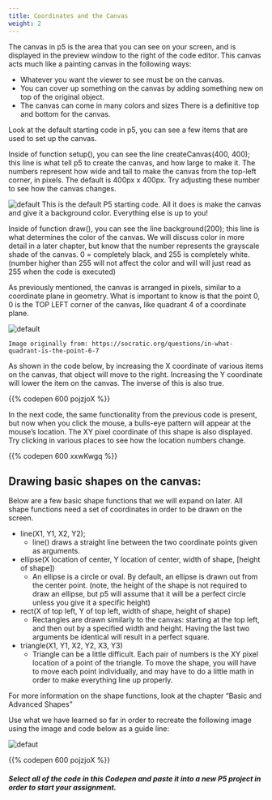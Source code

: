 ```yaml
---
title: Coordinates and the Canvas
weight: 2
---
```




The canvas in p5 is the area that you can see on your screen, and is displayed in the preview window to the right of the code editor. This canvas acts much like a painting canvas in the following ways:

* Whatever you want the viewer to see must be on the canvas.
* You can cover up something on the canvas by adding something new   on top of the original object.
* The canvas can come in many colors and sizes
There is a definitive top and bottom for the canvas.

Look at the default starting code in p5, you can see a few items that are used to set up the canvas. 



Inside of function setup(), you can see the line createCanvas(400, 400); this line is what tell p5 to create the canvas, and how large to make it. The numbers represent how wide and tall to make the canvas from the top-left corner, in pixels. The default is 400px x 400px. Try adjusting these number to see how the canvas changes.

![default](/images/graphics/p5default.png)
This is the default P5 starting code. All it does is make the canvas and give it a background color. Everything else is up to you!

Inside of function draw(), you can see the line background(200); this line is what determines the color of the canvas. We will discuss color in more detail in a later chapter, but know that the number represents the grayscale shade of the canvas. 0 = completely black, and 255 is completely white. (number higher than 255 will not affect the color and will will just read as 255 when the code is executed)

As previously mentioned, the canvas is arranged in pixels, similar to a coordinate plane in geometry. What is important to know is that the point 0, 0 is the TOP LEFT corner of the canvas, like quadrant 4 of a coordinate plane. 

![default](/images/graphics/coordinateplane.jpg)

    Image originally from: https://socratic.org/questions/in-what-quadrant-is-the-point-6-7 
    

As shown in the code below, by increasing the X coordinate of various items on the canvas, that object will move to the right. Increasing the Y coordinate will lower the item on the canvas. The inverse of this is also true. 

{{% codepen 600 pojzjoX %}}


In the next code, the same functionality from the previous code is present, but now when you click the mouse, a bulls-eye pattern will appear at the mouse’s location. The XY pixel coordinate of this shape is also displayed. Try clicking in various places to see how the location numbers change. 

{{% codepen 600 xxwKwgq %}}

## Drawing basic shapes on the canvas:

Below are a few basic shape functions that we will expand on later. All shape functions need a set of coordinates in order to be drawn on the screen. 

* line(X1, Y1, X2, Y2);
    * line() draws a straight line between the two coordinate points given as arguments. 
* ellipse(X location of center, Y location of center, width of shape, [height of shape])
    * An ellipse is a circle or oval. By default, an ellipse is drawn out from the center point. (note, the height of the shape is not required to draw an ellipse, but p5 will assume that it will be a perfect circle unless you give it a specific height)
* rect(X of top left, Y of top left, width of shape, height of shape)
    * Rectangles are drawn similarly to the canvas: starting at the top left, and then out by a specified width and height. Having the last two arguments be identical will result in a perfect square.
* triangle(X1, Y1, X2, Y2, X3, Y3)
    * Triangle can be a little difficult. Each pair of numbers is the XY pixel location of a point of the triangle. To move the shape, you will have to move each point individually, and may have to do a little math in order to make everything line up properly.

For more information on the shape functions, look at the chapter “Basic and Advanced Shapes”

Use what we have learned so far in order to recreate the following image using the image and code below as a guide line: 

![defaut](/images/graphics/gridimages.png)

{{% codepen 600 pojzjoX %}}

##### Select all of the code in this Codepen and paste it into a new P5 project in order to start your assignment. #####


